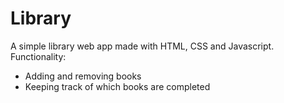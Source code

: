 # Library

A simple library web app made with HTML, CSS and Javascript.
Functionality:
  - Adding and removing books
  - Keeping track of which books are completed
